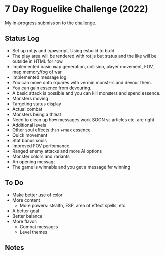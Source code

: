 # 7 Day Roguelike Challenge (2022)

My in-progress submission to the [challenge](https://itch.io/jam/7drl-challenge-2022).

## Status Log

- Set up rot.js and typescript. Using esbuild to build.
- The play area will be rendered with rot.js but status and the like will be outside in HTML for now.
- Implemented basic map generation, collision, player movement, FOV, map memory/fog of war.
- Implemented message log.
- You can move onto squares with vermin monsters and devour them.
- You can gain essence from devouring.
- A basic attack is possible and you can kill monsters and spend essence.
- Monsters moving
- Targeting status display
- Actual combat
- Monsters being a threat
- Need to clean up how messages work SOON so articles etc. are right
- Additional levels
- Other soul effects than +max essence
- Quick movement
- Stat bonus souls
- Improved FOV performance
- Ranged enemy attacks and more AI options
- Monster colors and variants
- An opening message
- The game is winnable and you get a message for winning

## To Do

- Make better use of color
- More content
  - More powers: stealth, ESP, area of effect spells, etc.
- A better goal
- Better balance
- More flavor:
  - Combat messages
  - Level themes

## Notes
